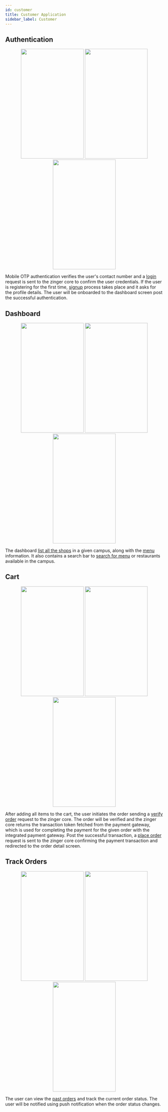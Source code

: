 ```yaml
---
id: customer
title: Customer Application
sidebar_label: Customer
---
```

## Authentication

<div style="text-align:center; width:100%">
    <img src="https://zingerdocs.netlify.app/img/customer/LoginMockup.jpg" width=200 height=350>
    <img src="https://zingerdocs.netlify.app/img/customer/OtpMockup.jpg" width=200 height=350>
    <img src="https://zingerdocs.netlify.app/img/customer/SignupMockup.jpg" width=200 height=350>
</div>

Mobile OTP authentication verifies the user's contact number and a [login](https://documenter.getpostman.com/view/6369926/TVRoZ6jW#ec220cda-4d92-417b-8d2a-479ee71d0ad5) request is sent to the zinger core to confirm the user credentials. 
If the user is registering for the first time, [signup](https://documenter.getpostman.com/view/6369926/TVRoZ6jW#ec220cda-4d92-417b-8d2a-479ee71d0ad5) process takes place and it asks for the profile details. 
The user will be onboarded to the dashboard screen post the successful authentication.

## Dashboard

<div style="text-align:center; width:100%">
    <img src="https://zingerdocs.netlify.app/img/customer/HomeMockup.jpg" width=200 height=350>
    <img src="https://zingerdocs.netlify.app/img/customer/MenuMockup.jpg" width=200 height=350>
    <img src="https://zingerdocs.netlify.app/img/customer/SearchMockup.jpg" width=200 height=350>
</div>

The dashboard [list all the shops](https://documenter.getpostman.com/view/6369926/TVRoZ6jW#d61f0a9e-0c8a-4fa5-b58e-24934eafdd06) in a given campus, along with the [menu](https://documenter.getpostman.com/view/6369926/TVRoZ6jW#cc4f1b67-a95c-441c-88d4-b409f5d916fa) information.
It also contains a search bar to [search for menu](https://documenter.getpostman.com/view/6369926/TVRoZ6jW#a206cd7e-ffc8-4b78-99d0-737d2d9295ab) or restaurants available in the campus. 

## Cart

<div style="text-align:center; width:100%">
    <img src="https://zingerdocs.netlify.app/img/customer/CartMockup.jpg" width=200 height=350>
    <img src="https://zingerdocs.netlify.app/img/customer/PaymentMockup.jpg" width=200 height=350>
    <img src="https://zingerdocs.netlify.app/img/customer/OrderSuccessMockup.jpg" width=200 height=350>
</div>

After adding all items to the cart, the user initiates the order sending a [verify order](https://documenter.getpostman.com/view/6369926/TVRoZ6jW#a98cf33a-3709-41a8-b471-7df2e78c9a94) request to the zinger core. 
The order will be verified and the zinger core returns the transaction token fetched from the payment gateway, which is used for completing the payment for the given order with the integrated payment gateway.
Post the successful transaction, a [place order](https://documenter.getpostman.com/view/6369926/TVRoZ6jW#4bcf10dc-f1ba-4ee6-a1c4-9f5eef45f1cb) request is sent to the zinger core confirming the payment transaction and redirected to the order detail screen.

## Track Orders

<div style="text-align:center; width:100%">
    <img src="https://zingerdocs.netlify.app/img/customer/OrdersMockup.jpg" width=200 height=350>
    <img src="https://zingerdocs.netlify.app/img/customer/OrderDetailMockup.jpg" width=200 height=350>
    <img src="https://zingerdocs.netlify.app/img/customer/RateOrderMockup.jpg" width=200 height=350>
</div>

The user can view the [past orders](https://documenter.getpostman.com/view/6369926/TVRoZ6jW#c14d5246-c541-4203-a45e-7eb8c58979ae) and track the current order status.
The user will be notified using push notification when the order status changes.  


